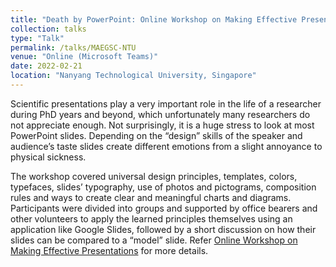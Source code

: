```yaml
---
title: "Death by PowerPoint: Online Workshop on Making Effective Presentations"
collection: talks
type: "Talk"
permalink: /talks/MAEGSC-NTU
venue: "Online (Microsoft Teams)"
date: 2022-02-21
location: "Nanyang Technological University, Singapore"
---
```

Scientific presentations play a very important role in the life of a researcher during PhD years and beyond, which unfortunately many researchers do not appreciate enough. Not surprisingly, it is a huge stress to look at most PowerPoint slides. Depending on the “design” skills of the speaker and audience’s taste slides create different emotions from a slight annoyance to physical sickness.

The workshop covered universal design principles, templates, colors, typefaces, slides’ typography, use of photos and pictograms, composition rules and ways to create clear and meaningful charts and diagrams. Participants were divided into groups and supported by office bearers and other volunteers to apply the learned principles themselves using an application like Google Slides, followed by a short discussion on how their slides can be compared to a “model” slide. Refer [Online Workshop on Making Effective Presentations](https://hasanain-ali.github.io/files/Death_by_PowerPoint_Workshop.pdf) for more details.